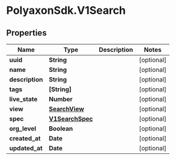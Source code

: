 # PolyaxonSdk.V1Search

## Properties

Name | Type | Description | Notes
------------ | ------------- | ------------- | -------------
**uuid** | **String** |  | [optional] 
**name** | **String** |  | [optional] 
**description** | **String** |  | [optional] 
**tags** | **[String]** |  | [optional] 
**live_state** | **Number** |  | [optional] 
**view** | [**SearchView**](SearchView.md) |  | [optional] 
**spec** | [**V1SearchSpec**](V1SearchSpec.md) |  | [optional] 
**org_level** | **Boolean** |  | [optional] 
**created_at** | **Date** |  | [optional] 
**updated_at** | **Date** |  | [optional] 


